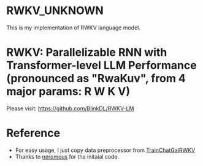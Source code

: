 # RWKV_UNKNOWN

This is my implementation of RWKV language model.


# RWKV: Parallelizable RNN with Transformer-level LLM Performance (pronounced as "RwaKuv", from 4 major params: R W K V)

Please visit: https://github.com/BlinkDL/RWKV-LM

# Reference
- For easy usage, I just copy data preprocessor from [TrainChatGalRWKV](https://github.com/SynthiaDL/TrainChatGalRWKV/)
- Thanks to [neromous](https://github.com/neromous/) for the initaial code.